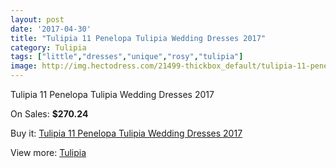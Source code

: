```yaml
---
layout: post
date: '2017-04-30'
title: "Tulipia 11 Penelopa Tulipia Wedding Dresses 2017"
category: Tulipia
tags: ["little","dresses","unique","rosy","tulipia"]
image: http://img.hectodress.com/21499-thickbox_default/tulipia-11-penelopa-tulipia-wedding-dresses-2013.jpg
---
```

Tulipia 11 Penelopa Tulipia Wedding Dresses 2017

On Sales: **$270.24**
<a href="https://www.hectodress.com/tulipia/9983-tulipia-11-penelopa-tulipia-wedding-dresses-2013.html"><amp-img layout="responsive" width="600" height="600" src="//img.hectodress.com/21499-thickbox_default/tulipia-11-penelopa-tulipia-wedding-dresses-2013.jpg" alt="Tulipia 11 Penelopa Tulipia Wedding Dresses 2017 0" /></a>
<a href="https://www.hectodress.com/tulipia/9983-tulipia-11-penelopa-tulipia-wedding-dresses-2013.html"><amp-img layout="responsive" width="600" height="600" src="//img.hectodress.com/21500-thickbox_default/tulipia-11-penelopa-tulipia-wedding-dresses-2013.jpg" alt="Tulipia 11 Penelopa Tulipia Wedding Dresses 2017 1" /></a>

Buy it: [Tulipia 11 Penelopa Tulipia Wedding Dresses 2017](https://www.hectodress.com/tulipia/9983-tulipia-11-penelopa-tulipia-wedding-dresses-2013.html "Tulipia 11 Penelopa Tulipia Wedding Dresses 2017")

View more: [Tulipia](https://www.hectodress.com/166-tulipia "Tulipia")